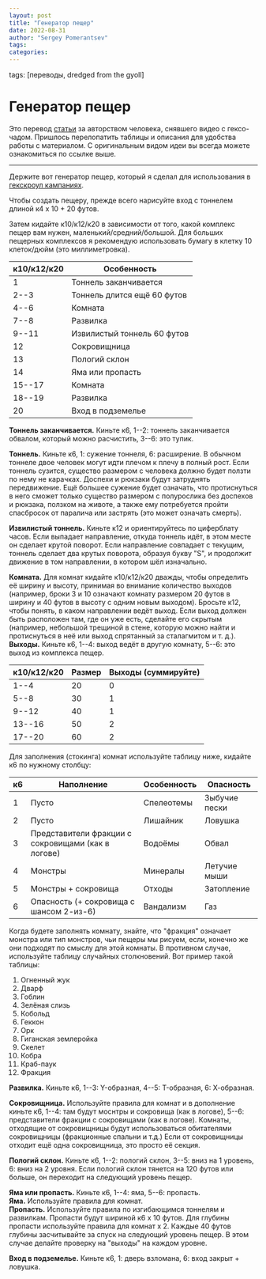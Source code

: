```yaml
---
layout: post
title: "Генератор пещер"
date: 2022-08-31
author: "Sergey Pomerantsev"
tags:
categories:
---
```

tags: [переводы, dredged from the gyoll]

# Генератор пещер

Это перевод [статьи](https://guccifuligincloak.blogspot.com/2021/09/cave-generator.html) за авторством человека, снявшего видео с гексо-чадом. Пришлось перелопатить таблицы и описания для удобства работы с материалом. С оригинальным видом идеи вы всегда можете ознакомиться по ссылке выше.

---

Держите вот генератор пещер, который я сделал для использования в [гекскроул кампаниях](https://stuartzaq.blot.im/%D0%BA%D0%B0%D0%BA-%D0%B2%D0%BE%D0%B4%D0%B8%D1%82%D1%8C-%D0%B3%D0%B5%D0%BA%D1%81%D0%BA%D1%80%D0%BE%D1%83%D0%BB).

Чтобы создать пещеру, прежде всего нарисуйте вход с тоннелем длиной к4 x 10 + 20 футов.

Затем кидайте к10/к12/к20 в зависимости от того, какой комплекс пещер вам нужен, маленький/средний/большой. Для больших пещерных комплексов я рекомендую использовать бумагу в клетку 10 клеток/дюйм (это миллиметровка).

| к10/к12/к20 | Особенность |
|---|---|
| 1 | Тоннель заканчивается |
| 2--3 | Тоннель длится ещё 60 футов |
| 4--6 | Комната |
| 7--8 | Развилка |
| 9--11 | Извилистый тоннель 60 футов |
| 12 | Сокровищница |
| 13 | Пологий склон |
| 14 | Яма или пропасть |
| 15--17 | Комната |
| 18--19 | Развилка |
| 20 | Вход в подземелье |

**Тоннель заканчивается.** Киньте к6, 1--2: тоннель заканчивается обвалом, который можно расчистить, 3--6: это тупик.  

**Тоннель.** Киньте к6, 1: сужение тоннеля, 6: расширение. В обычном тоннеле двое человек могут идти плечом к плечу в полный рост. Если тоннель сузится, существо размером с человека должно будет ползти по нему не карачках. Доспехи и рюкзаки будут затруднять передвижение. Ещё большее сужение будет означать, что протиснуться в него сможет только существо размером с полурослика без доспехов и рюкзака, ползком на животе, а также ему потребуется пройти спасбросок от паралича или застрять (это может означать смерть).  

**Извилистый тоннель.** Киньте к12 и ориентируйтесь по циферблату часов. Если выпадает направление, откуда тоннель идёт, в этом месте он сделает крутой поворот. Если направление совпадает с текущим, тоннель сделает два крутых поворота, образуя букву "S", и продолжит движение в том направлении, в котором шёл изначально.  

**Комната.** Для комнат кидайте к10/к12/к20 дважды, чтобы определить её ширину и высоту, принимая во внимание количество выходов (например, броки 3 и 10 означают комнату размером 20 футов в ширину и 40 футов в высоту с одним новым выходом). Бросьте к12, чтобы понять, в каком направлении ведёт выход. Если выход должен быть расположен там, где он уже есть, сделайте его скрытым (например, небольшой трещиной в стене, которую можно найти и протиснуться в неё или выход спрятанный за сталагмитом и т. д.).  
**Выходы.** Киньте к6, 1--4: выход ведёт в другую комнату, 5--6: это выход из комплекса пещер.  

| к10/к12/к20 | Размер | Выходы (суммируйте) |
|---|---|---|
| 1--4 | 20 | 0 |
| 5--8 | 30 | 1 |
| 9--12 | 40 | 1 |
| 13--16 | 50 | 2 |
| 17--20 | 60 | 2 |

Для заполнения (стокинга) комнат используйте таблицу ниже, кидайте к6 по нужному столбцу:

| к6 | Наполнение | Особенность | Опасность |
|---|---|---|---|
| 1 | Пусто | Спелеотемы | Зыбучие пески |
| 2 | Пусто | Лишайник | Ловушка |
| 3 | Представители фракции с сокровищами (как в логове) | Водоёмы | Обвал |
| 4 | Монстры | Минералы | Летучие мыши |
| 5 | Монстры + сокровища | Отходы | Затопление |
| 6 | Опасность (+ сокровища с шансом 2-из-6) | Вандализм | Газ |

Когда будете заполнять комнату, знайте, что "фракция" означает монстра или тип монстров, чьи пещеры мы рисуем, если, конечно же они подходят по смыслу для этой комнаты. В противном случае, используйте таблицу случайных столкновений. Вот пример такой таблицы:

1. Огненный жук
2. Дварф
3. Гоблин
4. Зелёная слизь
5. Кобольд
6. Геккон
7. Орк
8. Гиганская землеройка
9. Скелет
10. Кобра
11. Краб-паук
12. Фракция

**Развилка.** Киньте к6,  1--3: Y-образная, 4--5: T-образная, 6: Х-образная.  

**Сокровищница.** Используйте правила для комнат и в дополнение киньте к6, 1--4: там будут моснтры и сокровища (как в логове), 5--6: представители фракции с сокровищами (как в логове). Комнаты, отходящие от сокровищницы будут использоваться обитателями сокровищницы (фракционные спальни и т.д.) Если от сокровищницы отходит ещё одна сокровищница, это просто её секция.  

**Пологий склон.** Киньте к6, 1--2: пологий склон, 3--5: вниз на 1 уровень, 6: вниз на 2 уровня. Если пологий склон тянется на 120 футов или больше, он переходит на следующий уровень пещер.  

**Яма или пропасть.** Киньте к6, 1--4: яма, 5--6: пропасть.  
**Яма.** Используйте правила для комнат.  
**Пропасть.** Используйте правила по изгибающимся тоннелям и развилкам. Пропасти будут шириной к6 x 10 футов. Для глубины пропасти используйте правила для комнат x 2. Каждые 40 футов глубины засчитывайте за спуск на следующий уровень пещер. В этом случае делайте проверку на "выходы" на каждом уровне.  

**Вход в подземелье.** Киньте к6, 1: дверь взломана, 6: вход закрыт + ловушка.
